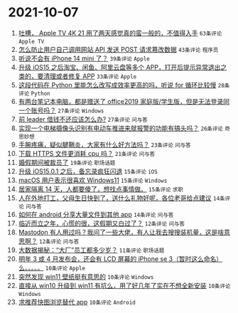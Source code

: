 # 2021-10-07

1. [吐槽， Apple TV 4K 21 用了两天感觉真的蛮一般的，不值得入手](https://www.v2ex.com/t/806189) `63条评论` `Apple TV`
1. [怎么防止用户自己调用网站 API 发送 POST 请求篡改数据](https://www.v2ex.com/t/806211) `43条评论` `程序员`
1. [听说不会有 iPhone 14 mini 了？](https://www.v2ex.com/t/806210) `39条评论` `Apple`
1. [升级 iOS15 之后淘宝、闲鱼、阿里云盘等多个 APP，打开后提示异常退出之类的，要清理或者修复 APP](https://www.v2ex.com/t/806185) `33条评论` `Apple`
1. [这段代码在 Python 里能怎么改写成效率更高的吗，听说 for 循环比较慢](https://www.v2ex.com/t/806172) `28条评论` `Python`
1. [有两台笔记本电脑，都是赠送了 office2019 家庭版/学生版，但是无法登录同一个账号吗？](https://www.v2ex.com/t/806176) `27条评论` `Windows`
1. [前 leader 借钱不还应该怎么办?](https://www.v2ex.com/t/806212) `27条评论` `问与答`
1. [实现一个电梯摄像头识别有电动车推进来就报警的功能有搞头吗？](https://www.v2ex.com/t/806220) `26条评论` `奇思妙想`
1. [手腕疼痛，疑似腱鞘炎，大家有什么好方法吗？](https://www.v2ex.com/t/806191) `23条评论` `问与答`
1. [下载 HTTPS 文件更消耗 cpu 吗？](https://www.v2ex.com/t/806236) `21条评论` `问与答`
1. [婚假期间被裁员了](https://www.v2ex.com/t/806270) `19条评论` `职场话题`
1. [升级 iOS15.0.1 之后，备忘录疯狂闪退](https://www.v2ex.com/t/806249) `15条评论` `iOS`
1. [macOS 用户表示很喜欢 Windows11](https://www.v2ex.com/t/806201) `15条评论` `Windows`
1. [居家隔离 14 天，人都要傻了，想找点事情做。](https://www.v2ex.com/t/806171) `15条评论` `求职`
1. [人在外地打工，父母生日快到了，送什么礼物好呢，各位老哥给点建议](https://www.v2ex.com/t/806264) `14条评论` `问与答`
1. [如何在 android 分享大量文件到其他 app](https://www.v2ex.com/t/806194) `14条评论` `问与答`
1. [临近而立之年，心慌的很，这假期又白过了？](https://www.v2ex.com/t/806276) `12条评论` `问与答`
1. [Mastodon 有人用过吗？我问了一些大佬，有人让我去搜搜装机量，这是啥意思啊？](https://www.v2ex.com/t/806246) `12条评论` `问与答`
1. [大数据揭秘：“大厂”员工都多少岁？](https://www.v2ex.com/t/806215) `11条评论` `职场话题`
1. [明年 3 或 4 月发布会，还会有 LCD 屏幕的 iPhone se 3（暂时这么命名）么。。。。。](https://www.v2ex.com/t/806283) `10条评论` `Apple`
1. [突然发现 win11 壁纸挺有意思的](https://www.v2ex.com/t/806255) `10条评论` `Windows`
1. [直接从 win10 升级到 win11 有坑么，用了好几年了实在不想全新安装](https://www.v2ex.com/t/806248) `10条评论` `Windows`
1. [求推荐快图浏览替代 app](https://www.v2ex.com/t/806208) `10条评论` `Android`
